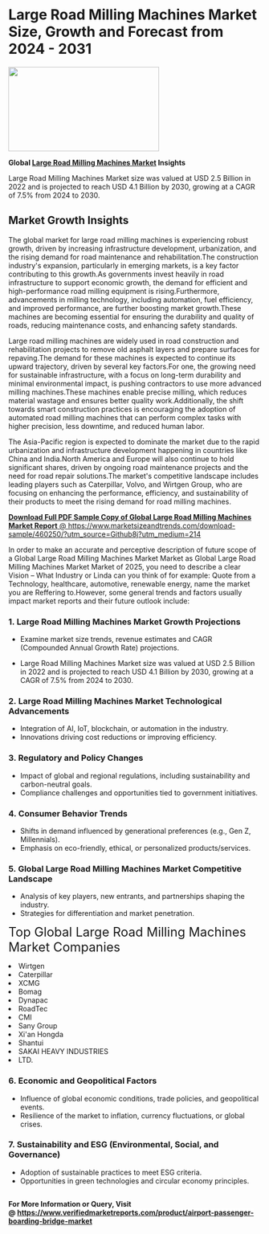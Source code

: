 <H1>Large Road Milling Machines Market Size, Growth and Forecast from 2024 - 2031</H1><img class="aligncenter size-medium wp-image-584254" src="https://thirdeyenews.in/wp-content/uploads/2024/09/Global-Market-Research-300x168.jpeg" alt="" width="300" height="168" /><p><strong>Global&nbsp;<a href="https://www.marketsizeandtrends.com/download-sample/460250/?utm_source=Github8j?utm_medium=214">Large Road Milling Machines Market</a> Insights</strong></p><p>Large Road Milling Machines Market size was valued at USD 2.5 Billion in 2022 and is projected to reach USD 4.1 Billion by 2030, growing at a CAGR of 7.5% from 2024 to 2030.</p><p><h2>Market Growth Insights</h2> <p>The global market for large road milling machines is experiencing robust growth, driven by increasing infrastructure development, urbanization, and the rising demand for road maintenance and rehabilitation.The construction industry's expansion, particularly in emerging markets, is a key factor contributing to this growth.As governments invest heavily in road infrastructure to support economic growth, the demand for efficient and high-performance road milling equipment is rising.Furthermore, advancements in milling technology, including automation, fuel efficiency, and improved performance, are further boosting market growth.These machines are becoming essential for ensuring the durability and quality of roads, reducing maintenance costs, and enhancing safety standards.</p> <p><a href="#"></a></p> <p>Large road milling machines are widely used in road construction and rehabilitation projects to remove old asphalt layers and prepare surfaces for repaving.The demand for these machines is expected to continue its upward trajectory, driven by several key factors.For one, the growing need for sustainable infrastructure, with a focus on long-term durability and minimal environmental impact, is pushing contractors to use more advanced milling machines.These machines enable precise milling, which reduces material wastage and ensures better quality work.Additionally, the shift towards smart construction practices is encouraging the adoption of automated road milling machines that can perform complex tasks with higher precision, less downtime, and reduced human labor.</p> <p>The Asia-Pacific region is expected to dominate the market due to the rapid urbanization and infrastructure development happening in countries like China and India.North America and Europe will also continue to hold significant shares, driven by ongoing road maintenance projects and the need for road repair solutions.The market's competitive landscape includes leading players such as Caterpillar, Volvo, and Wirtgen Group, who are focusing on enhancing the performance, efficiency, and sustainability of their products to meet the rising demand for road milling machines.</p> <p><a href="#"></p><p><span class=""><strong>Download Full PDF Sample Copy of Global Large Road Milling Machines Market Report</strong> @ <a href="https://www.marketsizeandtrends.com/download-sample/460250/?utm_source=Github8j?utm_medium=214" target="_blank">https://www.marketsizeandtrends.com/download-sample/460250/?utm_source=Github8j?utm_medium=214</a></span></p><p>In order to make an accurate and perceptive description of future scope of a Global&nbsp;Large Road Milling Machines Market Market as Global&nbsp;Large Road Milling Machines Market Market of 2025, you need to describe a clear Vision &ndash; What Industry or Linda can you think of for example: Quote from a Technology, healthcare, automotive, renewable energy, name the market you are Reffering to.However, some general trends and factors usually impact market reports and their future outlook include:</p><h3>1.&nbsp;<strong>Large Road Milling Machines Market Growth Projections</strong></h3><ul><li>Examine market size trends, revenue estimates and CAGR (Compounded Annual Growth Rate) projections.</li><li><p>Large Road Milling Machines Market size was valued at USD 2.5 Billion in 2022 and is projected to reach USD 4.1 Billion by 2030, growing at a CAGR of 7.5% from 2024 to 2030.</p></li></ul><h3>2.&nbsp;<strong>Large Road Milling Machines Market Technological Advancements</strong></h3><ul><li>Integration of AI, IoT, blockchain, or automation in the industry.</li><li>Innovations driving cost reductions or improving efficiency.</li></ul><h3>3.&nbsp;<strong>Regulatory and Policy Changes</strong></h3><ul><li>Impact of global and regional regulations, including sustainability and carbon-neutral goals.</li><li>Compliance challenges and opportunities tied to government initiatives.</li></ul><h3>4.&nbsp;<strong>Consumer Behavior Trends</strong></h3><ul><li>Shifts in demand influenced by generational preferences (e.g., Gen Z, Millennials).</li><li>Emphasis on eco-friendly, ethical, or personalized products/services.</li></ul><h3>5.&nbsp;<strong>Global Large Road Milling Machines Market Competitive Landscape</strong></h3><ul><li>Analysis of key players, new entrants, and partnerships shaping the industry.</li><li>Strategies for differentiation and market penetration.</li></ul><p data-pm-slice="1 1 []"><span style="color: inherit; font-family: inherit; font-size: 25px;">Top Global Large Road Milling Machines Market Companies</span></p><div class="" data-test-id=""><p><li>Wirtgen</li><li> Caterpillar</li><li> XCMG</li><li> Bomag</li><li> Dynapac</li><li> RoadTec</li><li> CMI</li><li> Sany Group</li><li> Xi'an Hongda</li><li> Shantui</li><li> SAKAI HEAVY INDUSTRIES</li><li> LTD.</li></p></div><h3>6.&nbsp;<strong>Economic and Geopolitical Factors</strong></h3><ul><li>Influence of global economic conditions, trade policies, and geopolitical events.</li><li>Resilience of the market to inflation, currency fluctuations, or global crises.</li></ul><h3>7.&nbsp;<strong>Sustainability and ESG (Environmental, Social, and Governance)</strong></h3><ul><li>Adoption of sustainable practices to meet ESG criteria.</li><li>Opportunities in green technologies and circular economy principles.</li></ul><h2><strong style="font-size: 14px;">For More Information or Query, Visit @&nbsp;</strong><a style="background-color: #ffffff; font-size: 14px;" href="https://www.marketsizeandtrends.com/report/large-road-milling-machines-market/" target="_blank">https://www.verifiedmarketreports.com/product/airport-passenger-boarding-bridge-market</a></h2>